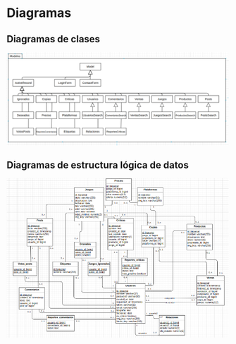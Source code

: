 # Diagramas

## Diagramas de clases

![diagrama clases](images/anexos/diagramaClases.png)

## Diagramas de estructura lógica de datos

![diagrama clases](images/anexos/diagramaEstructura.png)

